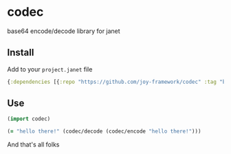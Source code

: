 # codec

base64 encode/decode library for janet

## Install

Add to your `project.janet` file

```clojure
{:dependencies [{:repo "https://github.com/joy-framework/codec" :tag "b02ad8c07885cfe0e83ec04d249570831cf3e070"}]}
```

## Use

```clojure
(import codec)

(= "hello there!" (codec/decode (codec/encode "hello there!")))
```

And that's all folks
